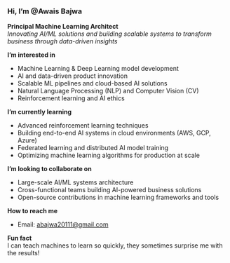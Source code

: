 ### Hi, I’m @Awais Bajwa 
**Principal Machine Learning Architect**  
*Innovating AI/ML solutions and building scalable systems to transform business through data-driven insights*


**I’m interested in**  
- Machine Learning & Deep Learning model development  
- AI and data-driven product innovation  
- Scalable ML pipelines and cloud-based AI solutions  
- Natural Language Processing (NLP) and Computer Vision (CV)  
- Reinforcement learning and AI ethics  

**I’m currently learning**  
- Advanced reinforcement learning techniques  
- Building end-to-end AI systems in cloud environments (AWS, GCP, Azure)  
- Federated learning and distributed AI model training  
- Optimizing machine learning algorithms for production at scale  

**I’m looking to collaborate on**  
- Large-scale AI/ML systems architecture  
- Cross-functional teams building AI-powered business solutions  
- Open-source contributions in machine learning frameworks and tools  

**How to reach me**  
- Email: abajwa20111@gmail.com
  
**Fun fact**  
I can teach machines to learn so quickly, they sometimes surprise me with the results!
